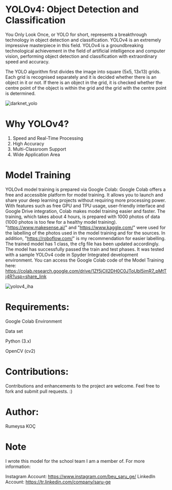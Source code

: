 
# YOLOv4: Object Detection and Classification 


You Only Look Once, or YOLO for short, represents a breakthrough technology in object detection and classification. YOLOv4 is an extremely impressive masterpiece in this field. 
YOLOv4 is a groundbreaking technological achievement in the field of artificial intelligence and computer vision, performing object detection and classification with extraordinary speed and accuracy.

The YOLO algorithm first divides the image into square (5x5, 13x13) grids. Each grid is recognised separately and it is decided whether there is an object in it or not. 
If there is an object in the grid, it is checked whether the centre point of the object is within the grid and the grid with the centre point is determined.

![darknet_yolo](https://github.com/KocHanim/Self-trained-drone-recognition-project-with-YOLOv4/assets/115664157/ec249beb-af35-4f83-bf9b-bf1fdeb76c47)



# Why YOLOv4?

1. Speed and Real-Time Processing
2. High Accuracy
3. Multi-Classroom Support
4. Wide Application Area

# Model Training

YOLOv4 model training is prepared via Google Colab: Google Colab offers a free and accessible platform for model training. 
It allows you to launch and share your deep learning projects without requiring more processing power. 
With features such as free GPU and TPU usage, user-friendly interface and Google Drive integration, Colab makes model training easier and faster.
 The training, which takes about 4 hours, is prepared with 1000 photos of data (1000 photos is too few for a healthy model training).
"https://www.makesense.ai/" and "https://www.kaggle.com/" were used for the labelling of the photos used in the model training and for the sources. 
In addition, "https://roboflow.com/" is my recommendation for easier labelling. The trained model has 1 class, the cfg file has been updated accordingly.
The model has successfully passed the train and test phases. It was tested with a sample YOLOv4 code in Spyder Integrated development environment.
You can access the Google Colab code of the Model Training here:
https://colab.research.google.com/drive/1Zf5jClI2DH0C0JToUbl5imR7_pMtTj4R?usp=share_link

![yolov4_iha](https://github.com/KocHanim/Self-trained-drone-recognition-project-with-YOLOv4/assets/115664157/13d2f1b8-1c88-4d92-b94b-cf6c8224d736)


# Requirements: 
Google Colab Environment


Data set


Python (3.x)


OpenCV (cv2)

# Contributions: 
Contributions and enhancements to the project are welcome. Feel free to fork and submit pull requests. :)

# Author:  
Rumeysa KOÇ


# Note
I wrote this model for the school team I am a member of. For more information:


Instagram Account: https://www.instagram.com/beu_saru_ge/
LinkedIn Account: https://tr.linkedin.com/company/saru-ge 









